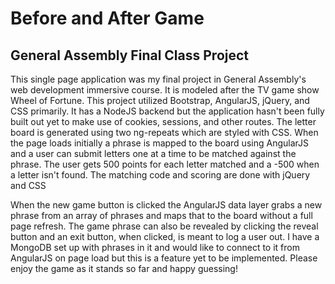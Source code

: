 # Before and After Game
## General Assembly Final Class Project

This single page application was my final project in General Assembly's web development immersive course. It is modeled after the TV game show Wheel of Fortune. This project utilized Bootstrap, AngularJS, jQuery, and CSS primarily. It has a NodeJS backend but the application hasn't been fully built out yet to make use of cookies, sessions, and other routes. The letter board is generated using two ng-repeats which are styled with CSS.  When the page loads initially a phrase is mapped to the board using AngularJS and a user can submit letters one at a time to be matched against the phrase. The user gets 500 points for each letter matched and a -500 when a letter isn't found. The matching code and scoring are done with jQuery and CSS

When the new game button is clicked the AngularJS data layer grabs a new phrase from an array of phrases and maps that to the board without a full page refresh. The game phrase can also be revealed by clicking the reveal button and an exit button, when clicked, is meant to log a user out. I have a MongoDB set up with  phrases in it and would like to connect to it from AngularJS on page load but this is a feature yet to be implemented. Please enjoy the game as it stands so far and happy guessing!
